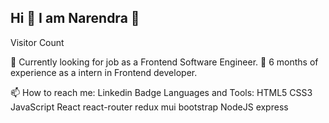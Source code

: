 ## Hi 👋 I am Narendra 🔭
Visitor Count

💪 Currently looking for job as a Frontend Software Engineer.
💼 6 months of experience as a intern in Frontend developer.


📫 How to reach me:
Linkedin Badge
Languages and Tools: HTML5 CSS3 JavaScript  React react-router redux mui bootstrap NodeJS express 
